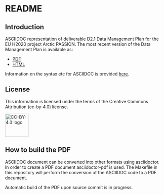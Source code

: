 # README

## Introduction
ASCIIDOC representation of deliverable D2.1 Data Management Plan for the EU H2020 project Arctic PASSION. The most recent version of the Data Management Plan is available as:

- [PDF](https://github.com/ArcticPASSION/DataManagementPlan/blob/main/ap-dmp.pdf)
- [HTML](https://htmlpreview.github.io/?https://github.com/ArcticPASSION/DataManagementPlan/blob/main/ap-dmp.html)

Information on the syntax etc for ASCIIDOC is provided [here](https://docs.asciidoctor.org/asciidoc/latest/).

## License
This information is licensed under the terms of the Creative Commons Attribution (cc-by-4.0) license. 

<a href="https://creativecommons.org/licenses/by/4.0/"><image src="https://mirrors.creativecommons.org/presskit/buttons/88x31/png/by.png" alt="CC-BY-4.0 logo" height=75></a>

## How to build the PDF
ASCIIDOC document can be converted into other formats using asciidoctor. In order to create a PDF document asciidoctor-pdf is used. The Makefile in this repository will perform the conversion of the ASCIIDOC code to a PDF document.

Automatic build of the PDF upon source commit is in progress.
